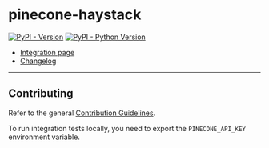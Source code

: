 # pinecone-haystack

[![PyPI - Version](https://img.shields.io/pypi/v/pinecone-haystack.svg)](https://pypi.org/project/pinecone-haystack)
[![PyPI - Python Version](https://img.shields.io/pypi/pyversions/pinecone-haystack.svg)](https://pypi.org/project/pinecone-haystack)

- [Integration page](https://haystack.deepset.ai/integrations/pinecone-document-store)
- [Changelog](https://github.com/deepset-ai/haystack-core-integrations/blob/main/integrations/pinecone/CHANGELOG.md)

---

## Contributing

Refer to the general [Contribution Guidelines](https://github.com/deepset-ai/haystack-core-integrations/blob/main/CONTRIBUTING.md).

To run integration tests locally, you need to export the `PINECONE_API_KEY` environment variable.